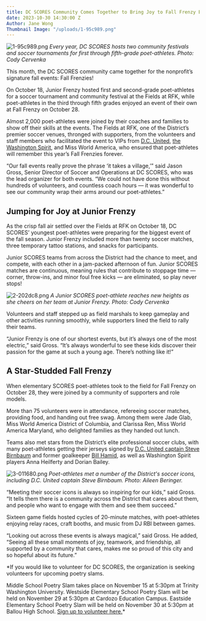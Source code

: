 ```yaml
---
title: DC SCORES Community Comes Together to Bring Joy to Fall Frenzy Events
date: 2023-10-30 14:30:00 Z
Author: Jane Wong
Thumbnail Image: "/uploads/1-95c989.png"
---
```


![1-95c989.png](/uploads/1-95c989.png)
*Every year, DC SCORES hosts two community festivals and soccer tournaments for first through fifth-grade poet-athletes. Photo: Cody Cervenka*
























This month, the DC SCORES community came together for the nonprofit’s signature fall events: Fall Frenzies!

On October 18, Junior Frenzy hosted first and second-grade poet-athletes for a soccer tournament and community festival at the Fields at RFK, while poet-athletes in the third through fifth grades enjoyed an event of their own at Fall Frenzy on October 28. 

Almost 2,000 poet-athletes were joined by their coaches and families to show off their skills at the events. The Fields at RFK, one of the District’s premier soccer venues, thronged with supporters, from the volunteers and staff members who facilitated the event to VIPs from [D.C. United](https://www.dcscores.org/blog/2023/10/a-remarkable-model-how-dc-scores-and-dc-united-are-building-a-poet-athlete-city), [the Washington Spirit](https://www.dcscores.org/blog/2023/03/washington-spirit-hails-new-era-of-impact-in-the-district-through-dc-scores-partnership), and Miss World America, who ensured that poet-athletes will remember this year’s Fall Frenzies forever.

“Our fall events really prove the phrase ‘it takes a village,’” said Jason Gross, Senior Director of Soccer and Operations at DC SCORES, who was the lead organizer for both events. “We could not have done this without hundreds of volunteers, and countless coach hours — it was wonderful to see our community wrap their arms around our poet-athletes.”

## Jumping for Joy at Junior Frenzy

As the crisp fall air settled over the Fields at RFK on October 18, DC SCORES’ youngest poet-athletes were preparing for the biggest event of the fall season. Junior Frenzy included more than twenty soccer matches, three temporary tattoo stations, and snacks for participants.

Junior SCORES teams from across the District had the chance to meet, and compete, with each other in a jam-packed afternoon of fun. Junior SCORES matches are continuous, meaning rules that contribute to stoppage time — corner, throw-ins, and minor foul free kicks — are eliminated, so play never stops! 

![2-202dc8.png](/uploads/2-202dc8.png)
*A Junior SCORES poet-athlete reaches new heights as she cheers on her team at Junior Frenzy. Photo: Cody Cervenka*

Volunteers and staff stepped up as field marshals to keep gameplay and other activities running smoothly, while supporters lined the field to rally their teams.

“Junior Frenzy is one of our shortest events, but it’s always one of the most electric,” said Gross. “It’s always wonderful to see these kids discover their passion for the game at such a young age. There’s nothing like it!”

## A Star-Studded Fall Frenzy

When elementary SCORES poet-athletes took to the field for Fall Frenzy on October 28, they were joined by a community of supporters and role models.

More than 75 volunteers were in attendance, refereeing soccer matches, providing food, and handing out free swag. Among them were Jade Glab, Miss World America District of Columbia, and Clarissa Ren, Miss World America Maryland, who delighted families as they handed out lunch. 

Teams also met stars from the District’s elite professional soccer clubs, with many poet-athletes getting their jerseys signed by [D.C. United captain Steve Birnbaum](https://www.theplayerstribune.com/posts/steve-birnbaum-mls-soccer-dc-united) and former goalkeeper [Bill Hamid](https://www.dcscores.org/blog/2019/03/local-professional-athletes-bill-hamid-and-joanna-lohman-join-award-winning-dc-scores-in-celebrating-its-25th-anniversary), as well as Washington Spirit players Anna Heilferty and Dorian Bailey.

![3-011680.png](/uploads/3-011680.png)
*Poet-athletes met a number of the District's soccer icons, including D.C. United captain Steve Birnbaum. Photo: Aileen Beringer.*

“Meeting their soccer icons is always so inspiring for our kids,” said Gross. “It tells them there is a community across the District that cares about them, and people who want to engage with them and see them succeed.”

Sixteen game fields hosted cycles of 20-minute matches, with poet-athletes enjoying relay races, craft booths, and music from DJ RBI between games. 

“Looking out across these events is always magical,” said Gross. He added, “Seeing all these small moments of joy, teamwork, and friendship, all supported by a community that cares, makes me so proud of this city and so hopeful about its future.”

*If you would like to volunteer for DC SCORES, the organization is seeking volunteers for upcoming poetry slams. 

Middle School Poetry Slam takes place on November 15 at 5:30pm at Trinity Washington University. Westside Elementary School Poetry Slam will be held on November 29 at 5:30pm at  Cardozo Education Campus. Eastside Elementary School Poetry Slam will be held on November 30 at 5:30pm at Ballou High School. [Sign up to volunteer here.](https://docs.google.com/forms/d/1w19_UB0IXSaHN3kr0c08DBUIWHU29oh32W_KO5T_h0k/viewform?edit_requested=true)*